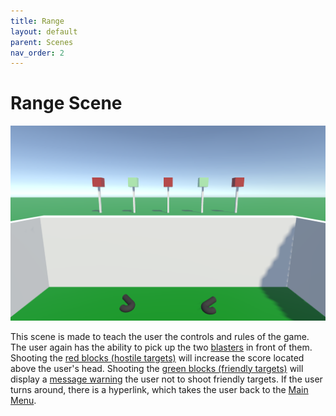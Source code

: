 ```yaml
---
title: Range
layout: default
parent: Scenes
nav_order: 2
---
```


# Range Scene

![](../SceneImages/Range.png)

This scene is made to teach the user the controls and rules of the game. The user again has the ability to pick up the two [blasters](../prefabs.html#blaster) in front of them. Shooting the [red blocks (hostile targets)](../prefabs.html#target) will increase the score located above the user's head. Shooting the [green blocks (friendly targets)](../prefabs.html#freindly) will display a [message warning](../prefabs.html#warningcanvas) the user not to shoot friendly targets. If the user turns around, there is a hyperlink, which takes the user back to the [Main Menu](./Scenes/mainMenu.html).